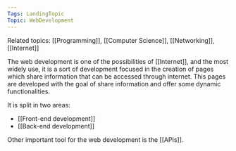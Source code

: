 ```yaml
---
Tags: LandingTopic
Topic: WebDevelopment
---
```

Related topics: [[Programming]], [[Computer Science]], [[Networking]], [[Internet]]

The web development is one of the possibilities of [[Internet]], and the most widely use, it is a sort of development focused in the creation of pages which share information that can be accessed through internet. This pages are developed with the goal of share information and offer some dynamic functionalities. 

It is split in two areas: 

+ [[Front-end development]]
+ [[Back-end development]]

Other important tool for the web development is the [[APIs]].
